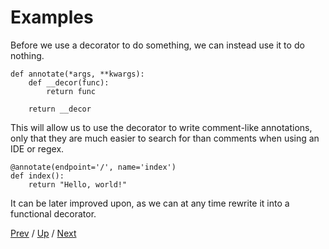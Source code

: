# Examples

Before we use a decorator to do something, we can instead use it to do nothing.

    def annotate(*args, **kwargs):
        def __decor(func):
            return func

        return __decor

This will allow us to use the decorator to write comment-like annotations,
only that they are much easier to search for than comments
when using an IDE or regex.

    @annotate(endpoint='/', name='index')
    def index():
        return "Hello, world!"

It can be later improved upon,
as we can at any time rewrite it into a functional decorator.

[Prev](../README.md) /
[Up](../README.md) /
[Next](../2-register/README.md)
